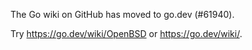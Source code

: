 The Go wiki on GitHub has moved to go.dev (#61940).

Try <https://go.dev/wiki/OpenBSD> or <https://go.dev/wiki/>.

